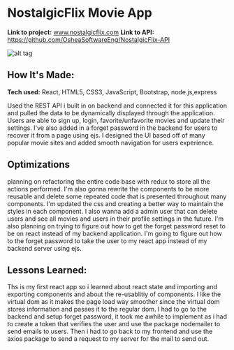 # NostalgicFlix Movie App

**Link to project:** www.nostalgicflix.com
**Link to API:** https://github.com/OsheaSoftwareEng/NostalgicFlix-API

![alt tag](https://imgur.com/qMkMAoB.png)

## How It's Made:

**Tech used:** React, HTML5, CSS3, JavaScript, Bootstrap, node.js,express

Used the REST API i built in on backend and connected it for this application and pulled the data to be dynamically displayed through the application. Users are able to sign up, login, favorite/unfavorite movies and update their settings. I've also added in a forget password in the backend for users to recover it from a page using ejs. I designed the UI based off of many popular movie sites and added smooth navigation for users experience.

## Optimizations

planning on refactoring the entire code base with redux to store all the actions performed. I'm also gonna rewrite the components to be more reusable and delete some repeated code that is presented throughout many components. I'm updated the css and creating a better way to maintain the styles in each component. I also wanna add a admin user that can delete users and see all movies and users in their profile settings in the future. I'm also planning on trying to figure out how to get the forget password reset to be on react instead of my backend application. I'm going to figure out how to the forget password to take the user to my react app instead of my backend server using ejs.

## Lessons Learned:

Ths is my first react app so i learned about react state and importing and exporting components and about the re-usablitiy of components. I like the virtual dom as it makes the page load way smoother since the virtual dom stores information and passes it to the regular dom. I had to go to the backend and setup forget password, it took me awhile to implement as i had to create a token that verifies the user and use the package nodemailer to send emails to users. Then i had to go back to my frontend and use the axios package to send a request to my server for the mail to send out.
